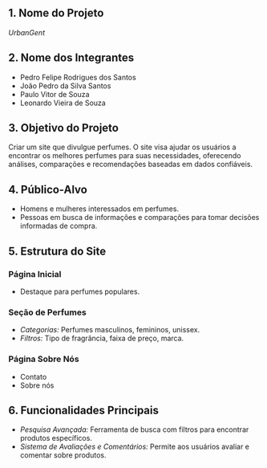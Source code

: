
## 1. Nome do Projeto
*UrbanGent*

## 2. Nome dos Integrantes
- Pedro Felipe Rodrigues dos Santos
- João Pedro da Silva Santos
- Paulo Vitor de Souza
- Leonardo Vieira de Souza

## 3. Objetivo do Projeto
Criar um site que divulgue perfumes. O site visa ajudar os usuários a encontrar os melhores perfumes para suas necessidades, oferecendo análises, comparações e recomendações baseadas em dados confiáveis.

## 4. Público-Alvo
- Homens e mulheres interessados em perfumes.
- Pessoas em busca de informações e comparações para tomar decisões informadas de compra.

## 5. Estrutura do Site

### Página Inicial
- Destaque para perfumes populares.

### Seção de Perfumes
- *Categorias:* Perfumes masculinos, femininos, unissex.
- *Filtros:* Tipo de fragrância, faixa de preço, marca.

### Página Sobre Nós
- Contato
- Sobre nós
  
## 6. Funcionalidades Principais
- *Pesquisa Avançada:* Ferramenta de busca com filtros para encontrar produtos específicos.
- *Sistema de Avaliações e Comentários:* Permite aos usuários avaliar e comentar sobre produtos.

